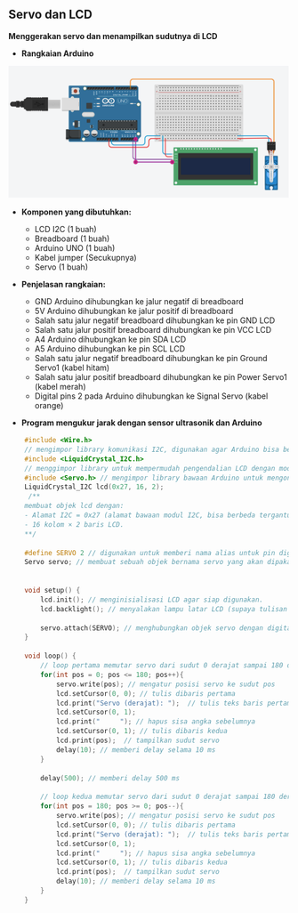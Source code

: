 ## Servo dan LCD

**Menggerakan servo dan menampilkan sudutnya di LCD**

* **Rangkaian Arduino**

![Rangkaian_LCD_Servo](Images/rangkaian_LCD_Servo.png)

* **Komponen yang dibutuhkan:**
    * LCD I2C (1 buah)
    * Breadboard (1 buah)
    * Arduino UNO (1 buah)
    * Kabel jumper (Secukupnya)
    * Servo (1 buah)

* **Penjelasan rangkaian:**
    * GND Arduino dihubungkan ke jalur negatif di breadboard
    * 5V Arduino dihubungkan ke jalur positif di breadboard
    * Salah satu jalur negatif breadboard dihubungkan ke pin GND LCD
    * Salah satu jalur positif breadboard dihubungkan ke pin VCC LCD
    * A4 Arduino dihubungkan ke pin SDA LCD
    * A5 Arduino dihubungkan ke pin SCL LCD
    * Salah satu jalur negatif breadboard dihubungkan ke pin Ground Servo1 (kabel hitam)
    * Salah satu jalur positif breadboard dihubungkan ke pin Power Servo1 (kabel merah)
    * Digital pins 2 pada Arduino dihubungkan ke Signal Servo (kabel orange)

* **Program mengukur jarak dengan sensor ultrasonik dan Arduino**
```cpp
    #include <Wire.h>
    // mengimpor library komunikasi I2C, digunakan agar Arduino bisa berkomunikasi dengan modul I2C.
    #include <LiquidCrystal_I2C.h>
    // menggimpor library untuk mempermudah pengendalian LCD dengan modul I2C.
    #include <Servo.h> // mengimpor library bawaan Arduino untuk mengontrol motor servo
    LiquidCrystal_I2C lcd(0x27, 16, 2);
     /**
    membuat objek lcd dengan:
    - Alamat I2C = 0x27 (alamat bawaan modul I2C, bisa berbeda tergantung modul).
    - 16 kolom × 2 baris LCD.
    **/

    #define SERVO 2 // digunakan untuk memberi nama alias untuk pin digital 2 di Arduino
    Servo servo; // membuat sebuah objek bernama servo yang akan dipakai untuk mengendalikan servo


    void setup() {
        lcd.init(); // menginisialisasi LCD agar siap digunakan.
        lcd.backlight(); // menyalakan lampu latar LCD (supaya tulisan terlihat).

        servo.attach(SERVO); // menghubungkan objek servo dengan digital pin 2. Artinya, motor servo bisa dikontrol melalui pin itu.
    }

    void loop() {
        // loop pertama memutar servo dari sudut 0 derajat sampai 180 derajat
        for(int pos = 0; pos <= 180; pos++){
            servo.write(pos); // mengatur posisi servo ke sudut pos
            lcd.setCursor(0, 0); // tulis dibaris pertama
            lcd.print("Servo (derajat): ");  // tulis teks baris pertama
            lcd.setCursor(0, 1);
            lcd.print("     "); // hapus sisa angka sebelumnya  
            lcd.setCursor(0, 1); // tulis dibaris kedua
            lcd.print(pos);  // tampilkan sudut servo
            delay(10); // memberi delay selama 10 ms
        }
        
        delay(500); // memberi delay 500 ms
        
        // loop kedua memutar servo dari sudut 0 derajat sampai 180 derajat
        for(int pos = 180; pos >= 0; pos--){
            servo.write(pos); // mengatur posisi servo ke sudut pos
            lcd.setCursor(0, 0); // tulis dibaris pertama
            lcd.print("Servo (derajat): ");  // tulis teks baris pertama
            lcd.setCursor(0, 1);
            lcd.print("     "); // hapus sisa angka sebelumnya   
            lcd.setCursor(0, 1); // tulis dibaris kedua
            lcd.print(pos);  // tampilkan sudut servo
            delay(10); // memberi delay selama 10 ms
        }
    }
```